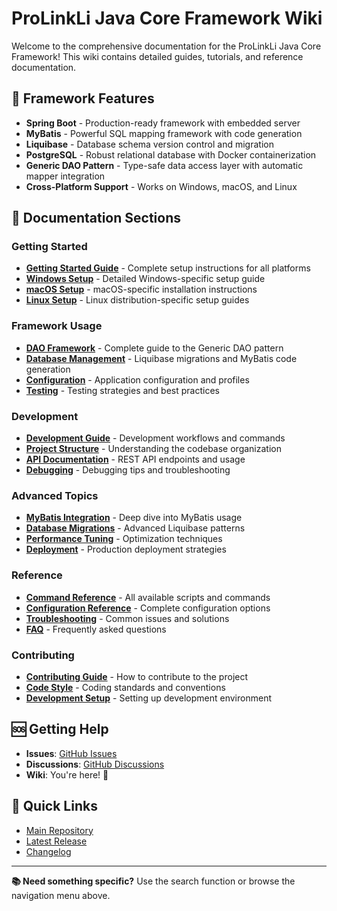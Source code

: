 # ProLinkLi Java Core Framework Wiki

Welcome to the comprehensive documentation for the ProLinkLi Java Core Framework! This wiki contains detailed guides, tutorials, and reference documentation.

## 🚀 Framework Features

- **Spring Boot** - Production-ready framework with embedded server
- **MyBatis** - Powerful SQL mapping framework with code generation
- **Liquibase** - Database schema version control and migration
- **PostgreSQL** - Robust relational database with Docker containerization
- **Generic DAO Pattern** - Type-safe data access layer with automatic mapper integration
- **Cross-Platform Support** - Works on Windows, macOS, and Linux

## 📖 Documentation Sections

### Getting Started
- **[Getting Started Guide](Getting-Started)** - Complete setup instructions for all platforms
- **[Windows Setup](Windows-Setup)** - Detailed Windows-specific setup guide
- **[macOS Setup](macOS-Setup)** - macOS-specific installation instructions
- **[Linux Setup](Linux-Setup)** - Linux distribution-specific setup guides

### Framework Usage
- **[DAO Framework](DAO-Framework)** - Complete guide to the Generic DAO pattern
- **[Database Management](Database-Management)** - Liquibase migrations and MyBatis code generation
- **[Configuration](Configuration)** - Application configuration and profiles
- **[Testing](Testing)** - Testing strategies and best practices

### Development
- **[Development Guide](Development-Guide)** - Development workflows and commands
- **[Project Structure](Project-Structure)** - Understanding the codebase organization
- **[API Documentation](API-Documentation)** - REST API endpoints and usage
- **[Debugging](Debugging)** - Debugging tips and troubleshooting

### Advanced Topics
- **[MyBatis Integration](MyBatis-Integration)** - Deep dive into MyBatis usage
- **[Database Migrations](Database-Migrations)** - Advanced Liquibase patterns
- **[Performance Tuning](Performance-Tuning)** - Optimization techniques
- **[Deployment](Deployment)** - Production deployment strategies

### Reference
- **[Command Reference](Command-Reference)** - All available scripts and commands
- **[Configuration Reference](Configuration-Reference)** - Complete configuration options
- **[Troubleshooting](Troubleshooting)** - Common issues and solutions
- **[FAQ](FAQ)** - Frequently asked questions

### Contributing
- **[Contributing Guide](Contributing)** - How to contribute to the project
- **[Code Style](Code-Style)** - Coding standards and conventions
- **[Development Setup](Development-Setup)** - Setting up development environment

## 🆘 Getting Help

- **Issues**: [GitHub Issues](https://github.com/prolinkli/prolinkli-java-core/issues)
- **Discussions**: [GitHub Discussions](https://github.com/prolinkli/prolinkli-java-core/discussions)
- **Wiki**: You're here! 📍

## 🔗 Quick Links

- [Main Repository](https://github.com/prolinkli/prolinkli-java-core)
- [Latest Release](https://github.com/prolinkli/prolinkli-java-core/releases/latest)
- [Changelog](https://github.com/prolinkli/prolinkli-java-core/blob/main/CHANGELOG.md)

---

**📚 Need something specific?** Use the search function or browse the navigation menu above. 